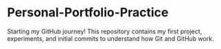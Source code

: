 # Personal-Portfolio-Practice
Starting my GitHub journey! This repository contains my first project, experiments, and initial commits to understand how Git and GitHub work.
